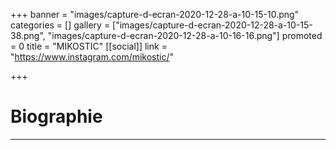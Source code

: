 +++
banner = "images/capture-d-ecran-2020-12-28-a-10-15-10.png"
categories = []
gallery = ["images/capture-d-ecran-2020-12-28-a-10-15-38.png", "images/capture-d-ecran-2020-12-28-a-10-16-16.png"]
promoted = 0
title = "MIKOSTIC"
[[social]]
link = "https://www.instagram.com/mikostic/"

+++
# Biographie

***
